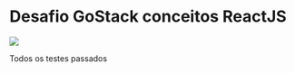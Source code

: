 # Desafio GoStack conceitos ReactJS

![](https://i.imgur.com/KRKx8lj.png)

Todos os testes passados
